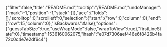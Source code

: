{"filter":false,"title":"README.md","tooltip":"/README.md","undoManager":{"mark":-1,"position":-1,"stack":[]},"ace":{"folds":[],"scrolltop":0,"scrollleft":0,"selection":{"start":{"row":0,"column":0},"end":{"row":15,"column":0},"isBackwards":false},"options":{"guessTabSize":true,"useWrapMode":false,"wrapToView":true},"firstLineState":0},"timestamp":1536160062075,"hash":"e07d7306aef446e6f8426b4fa72c0c4e7e2df6c4"}